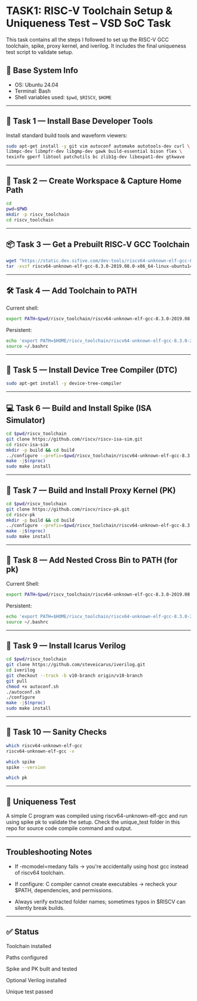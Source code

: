 # TASK1: RISC-V Toolchain Setup & Uniqueness Test – VSD SoC Task

This task contains all the steps I followed to set up the RISC-V GCC toolchain, spike, proxy kernel, and iverilog. It includes the final uniqueness test script to validate setup.

## 📌 Base System Info

- OS: Ubuntu 24.04
- Terminal: Bash
- Shell variables used: `$pwd`, `$RISCV`, `$HOME`

---

## 🧰 Task 1 — Install Base Developer Tools

Install standard build tools and waveform viewers:

```bash
sudo apt-get install -y git vim autoconf automake autotools-dev curl \
libmpc-dev libmpfr-dev libgmp-dev gawk build-essential bison flex \
texinfo gperf libtool patchutils bc zlib1g-dev libexpat1-dev gtkwave
```
---

## 📁 Task 2 — Create Workspace & Capture Home Path

```bash
cd
pwd=$PWD
mkdir -p riscv_toolchain
cd riscv_toolchain
```

---

## 📦 Task 3 — Get a Prebuilt RISC‑V GCC Toolchain

```bash
wget "https://static.dev.sifive.com/dev-tools/riscv64-unknown-elf-gcc-8.3.0-2019.08.0-x86_64-linux-ubuntu14.tar.gz"
tar -xvzf riscv64-unknown-elf-gcc-8.3.0-2019.08.0-x86_64-linux-ubuntu14.tar.gz
```

---

## 🛠️ Task 4 — Add Toolchain to PATH
Current shell:
```bash
export PATH=$pwd/riscv_toolchain/riscv64-unknown-elf-gcc-8.3.0-2019.08.0-x86_64-linux-ubuntu14/bin:$PATH
```
Persistent:
```bash
echo 'export PATH=$HOME/riscv_toolchain/riscv64-unknown-elf-gcc-8.3.0-2019.08.0-x86_64-linux-ubuntu14/bin:$PATH' >> ~/.bashrc
source ~/.bashrc
```

---

## 🌳 Task 5 — Install Device Tree Compiler (DTC)

```bash
sudo apt-get install -y device-tree-compiler
```

---

## 💻 Task 6 — Build and Install Spike (ISA Simulator)

```bash
cd $pwd/riscv_toolchain
git clone https://github.com/riscv/riscv-isa-sim.git
cd riscv-isa-sim
mkdir -p build && cd build
../configure --prefix=$pwd/riscv_toolchain/riscv64-unknown-elf-gcc-8.3.0-2019.08.0-x86_64-linux-ubuntu14
make -j$(nproc)
sudo make install
```

---

## 🔗 Task 7 — Build and Install Proxy Kernel (PK)

```bash
cd $pwd/riscv_toolchain
git clone https://github.com/riscv/riscv-pk.git
cd riscv-pk
mkdir -p build && cd build
../configure --prefix=$pwd/riscv_toolchain/riscv64-unknown-elf-gcc-8.3.0-2019.08.0-x86_64-linux-ubuntu14 --host=riscv64-unknown-elf
make -j$(nproc)
sudo make install
```

---

## 🧩 Task 8 — Add Nested Cross Bin to PATH (for pk)
Current Shell:
```bash
export PATH=$pwd/riscv_toolchain/riscv64-unknown-elf-gcc-8.3.0-2019.08.0-x86_64-linux-ubuntu14/riscv64-unknown-elf/bin:$PATH
```
Persistent:
```bash
echo 'export PATH=$HOME/riscv_toolchain/riscv64-unknown-elf-gcc-8.3.0-2019.08.0-x86_64-linux-ubuntu14/riscv64-unknown-elf/bin:$PATH' >> ~/.bashrc
source ~/.bashrc
```

---

## 🔧 Task 9 — Install Icarus Verilog

```bash
cd $pwd/riscv_toolchain
git clone https://github.com/steveicarus/iverilog.git
cd iverilog
git checkout --track -b v10-branch origin/v10-branch
git pull
chmod +x autoconf.sh
./autoconf.sh
./configure
make -j$(nproc)
sudo make install
```

---

## 🧪 Task 10 — Sanity Checks

```bash
which riscv64-unknown-elf-gcc
riscv64-unknown-elf-gcc -v

which spike
spike --version

which pk
```

---

## 🔬 Uniqueness Test
A simple C program was compiled using riscv64-unknown-elf-gcc and run using spike pk to validate the setup.
Check the unique_test folder in this repo for source code compile command and output.

---

## Troubleshooting Notes
+ If -mcmodel=medany fails → you're accidentally using host gcc instead of riscv64 toolchain.

+ If configure: C compiler cannot create executables → recheck your $PATH, dependencies, and permissions.

+ Always verify extracted folder names; sometimes typos in $RISCV can silently break builds.

---

## ✅ Status
 Toolchain installed

 Paths configured

 Spike and PK built and tested

 Optional Verilog installed

 Unique test passed
